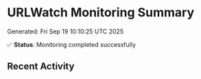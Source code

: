 # URLWatch Monitoring Summary
Generated: Fri Sep 19 10:10:25 UTC 2025

✅ **Status**: Monitoring completed successfully

## Recent Activity
